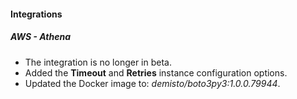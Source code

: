 
#### Integrations

##### AWS - Athena

- The integration is no longer in beta.
- Added the **Timeout** and **Retries** instance configuration options.
- Updated the Docker image to: *demisto/boto3py3:1.0.0.79944*.
